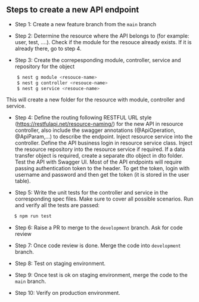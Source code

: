 ## Steps to create a new API endpoint

- Step 1: Create a new feature branch from the `main` branch

- Step 2: Determine the resource where the API belongs to (for example: user, test, ....). Check if the module for the resouce already exists. If it is already there, go to step 4.

- Step 3: Create the correpesponding module, controller, service and repository for the object

```bash
    $ nest g module <resouce-name>
    $ nest g controller <resouce-name>
    $ nest g service <resouce-name>
```

This will create a new folder for the resource with module, controller and service.

- Step 4: Define the routing following RESTFUL URL style (https://restfulapi.net/resource-naming/) for the new API in resource controller, also include the swagger annotations (@ApiOperation, @ApiParam,...) to describe the endpoint.
  Inject resource service into the controller.
  Define the API business login in resource service class.
  Inject the resource repository into the resource service if required.
  If a data transfer object is required, create a separate dto object in dto folder.
  Test the API with Swagger UI.
  Most of the API endpoints will require passing authentication token to the header. To get the token, login with username and password and then get the token (it is stored in the user table).

- Step 5: Write the unit tests for the controller and service in the corresponding spec files. Make sure to cover all possible scenarios. Run and verify all the tests are passed:

```bash
   $ npm run test
```

- Step 6: Raise a PR to merge to the `development` branch. Ask for code review

- Step 7: Once code review is done. Merge the code into `development` branch.

- Step 8: Test on staging environment.

- Step 9: Once test is ok on staging environment, merge the code to the `main` branch.

- Step 10: Verify on production environment.
